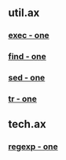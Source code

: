 ## util.ax
### [exec - one](/REPOBARE/_repo/NBash/.arb/util.ax/exec.ram/one.d/cntx.res.md)
### [find - one](/REPOBARE/_repo/NBash/.arb/util.ax/find.ram/one.d/cntx.res.md)
### [sed - one](/REPOBARE/_repo/NBash/.arb/util.ax/sed.ram/one.d/cntx.res.md)
### [tr - one](/REPOBARE/_repo/NBash/.arb/util.ax/tr.ram/one.d/cntx.res.md)
## tech.ax
### [regexp - one](/REPOBARE/_repo/NBash/.arb/tech.ax/regexp.ram/one.d/cntx.res.md)
